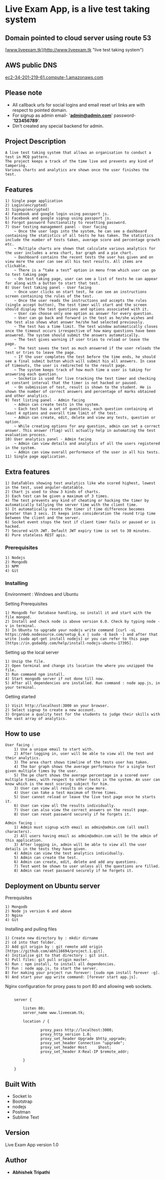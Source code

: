 # Live Exam App, is a live test taking system

## Domain pointed to cloud server using route 53

[www.liveexam.tk](http://www.liveexam.tk "live test taking system")

## AWS public DNS

[ec2-34-201-219-61.compute-1.amazonaws.com](http://ec2-34-201-219-61.compute-1.amazonaws.com "Live Exam App")

## Please note

* All callback urls for social logins and email reset url links are with respect to pointed domain.
* For signup as admin email- '**admin@admin.com**' password- '**123456789**'.
* Din't created any special backend for admin.

## Project Description
```
A live test taking system that allows an organisation to conduct a test in MCQ pattern.
The project keeps a track of the time live and prevents any kind of tampering.
Various charts and analytics are shown once the user finishes the test.
```

## Features

	1) Single page application
	2) Login(encrypted)
	3) Signup(encrypted)
	4) Facebook and google login using passport js.
	5) Facebook and google signup using passport js.
	6) Forgot password functionality to resetting password.
	7) User testing management panel - User facing 
		~ Once the user logs into the system, he can see a dashboard containing the statistics of all tests he has taken. The statistics include the number of tests taken, average score and percentage growth etc.
		~ Multiple charts are shown that calculate various analytics for the user includes a area chart, bar graph and a pie chart.
		~ Dashboard contains the recent tests the user has given and on view more the user can see all his test results. All items are clickable.
		~ There is a “take a test” option in menu from which user can go to test taking page
		~ On test taking page, user can see a list of tests he can appear for along with a button to start that test.
	8) User test taking panel - User facing
		~ Once user clicks on start test, he can see an instructions screen containing the rules of the test.
		~ Once the user reads the instructions and accepts the rules (single accept button), The test timer will start and the screen should display the test questions and options associated with it.
		~ User can choose only one option as answer for every question.
		~ User can go back and forward in the test as he/she wishes and the test also shows what answer he/she had selected previously.
		~ The test has a time limit. The test window automatically closes once the timeout occurs irrespective of how many questions have been answered. The system should submit the answers automatically.
		~ The test gives warning if user tries to reload or leave the page.
		~ The test saves the test as much answered if the user reloads the test or tries to leave the page.
		~ If the user completes the test before the time ends, he should see a final submit button which will submit his all answers. In case of timeouts, the user is redirected to the result page.
		~ The system keeps track of how much time a user is taking for answering each question.
		~ Socketio is used for live tracking the test timer and checking at constant interval that the timer is not hacked or paused.
		~ On submission of test, result is shown to the student. He is shown the number of correct answers and percentage of marks obtained and other analytics.
	9) Test listing panel - Admin facing
		~ Admin can create tests in the system.
		~ Each test has a set of questions, each question containing at least 4 options and overall time limit of the test.
		~ Admin can create, edit, delete and view any tests, question or option.
		~ While creating options for any question, admin can set a correct answer. This answer (flag) will actually help in automating the test evaluation process. 
	10) User analytics panel - Admin facing 
		~ Admin can view details and analytics of all the users registered in the system.
		~ Admin can view overall performance of the user in all his tests.
	11) Single page application.

## Extra features

	1) DataTables showing test analytics like who scored highest, lowest in the test, used anguler-datatable.
	2) Chart js used to show 3 kinds of charts.
	3) Each test can be given a maximum of 3 times.
	4) The test prevents any kind of cheating or hacking the timer by automatically tallying the server time with the client time.
	5) It automatically resets the timer if time difference becomes greater than 3 secs. It keeps into consideration the round trip time between the client and the server.
	6) Socket event stops the test if client timer fails or paused or is hacked.
	7) Secured with JWT. Default JWT expiry time is set to 30 minutes.
	8) Pure stateless REST apis.	

### Prerequisites

	1) Nodejs
	2) Mongodb
	3) NPM
	4) Git

### Installing

Environment : Windows and Ubuntu

Setting Prerequisites

```
1) Mongodb for Database handling, so install it and start with the file mongod.
2) Install and check node is above version 6.0. Check by typing node -v in terminal.
3) In Ubuntu to upgrade your nodejs write command [curl -sL https://deb.nodesource.com/setup_6.x | sudo -E bash -] and after that write [sudo apt-get install nodejs] or you can refer to this page [https://in.godaddy.com/help/install-nodejs-ubuntu-17395].
```

Setting up the local server

```
1) Unzip the file.
2) Open terminal and change its location the where you unzipped the file.
3) Run command npm install.
4) Start mongodb server if not done till now.
5) After all dependencies are installed. Run command : node app.js, in your terminal.
```

Getting started

```
1) Visit http://localhost:3000 on your browser.
2) Select signup to create a new account.
3) Organise a quality test for the students to judge their skills with the vast array of analytics.
```

## How to use

```
User facing :
	1) Use a unique email to start with.
	2) After logging in, user will be able to view all the test and their analytics.
	3) The area chart shows timeline of the tests user has taken.
	4) The bar graph shows the average performance for a single test given multiple times by the user.
	5) The pe chart shows the average percentage in a scored over multiple times, with respect to other tests in the system. An user can know which is the most scoring subject for him.
	3) User can view all results on view more.
	4) User can take a test maximum of three times. 
	5) User cannot reload or leave the live test page once he starts it.
	6) User can view all the results individually.
	7) User can also view the correct answers on the result page.
	8) User can reset password securely if he forgets it.

Admin facing :
	1) Admin must signup with email as admin@admin.com (all small characters).
	2) All users having email as admin@admin.com will be the admin of this application.
	3) After logging in, admin will be able to view all the user details in the tests they have given.
	4) Admin can view the test analytics individually.
	5) Admin can create the test.
	6) Admin can create, edit, delete and add any questions.
	7) Test wont be shown to user unless all the questions are filled.
	8) Admin can reset password securely if he forgets it.
```



## Deployment on Ubuntu server

Prerequisites

```
1) Mongodb
2) Node js version 6 and above
3) Nginx
4) Git
```

Installing and pulling files

```
1) Create new directory by : mkdir dirname
2) cd into that folder.
3) Add git origin by : git remote add origin [https://github.com/abhi16694/project.1.git].
4) Initialise git to that directory : git init.
5) Pull files: git pull origin master.  
6) Run : npm install, to install all dependencies.
7) Run : node app.js, to start the server.
8) For making your project run forever: [sudo npm install forever -g].
9) And start your app write command: [forever start app.js].
```

Nginx configuration for proxy pass to port 80 and allowing web sockets.

```

	server {

	    listen 80;
	    server_name www.liveexam.tk;
	    
	    location / {

	            proxy_pass http://localhost:3000;
	            proxy_http_version 1.0;
	            proxy_set_header Upgrade $http_upgrade;
	            proxy_set_header Connection "upgrade";
	            proxy_set_header Host     $host;
	            proxy_set_header X-Real-IP $remote_addr;

	    }

	}

```

## Built With

* Socket Io
* Bootstrap
* nodejs
* Postman
* Sublime Text

## Version

Live Exam App version 1.0

## Author

* **Abhishek Tripathi** 
